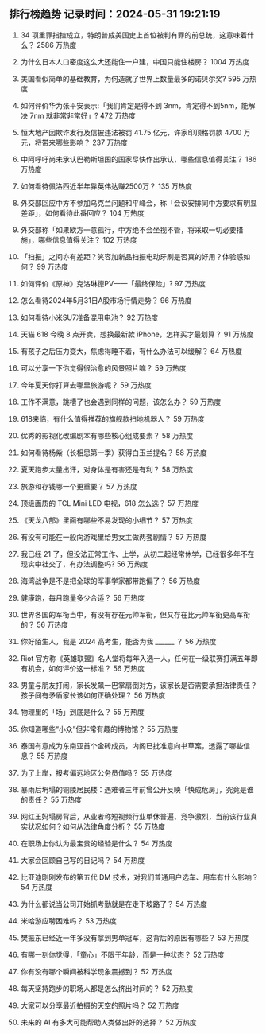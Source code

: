 
## 排行榜趋势 记录时间：2024-05-31 19:21:19
  
  1. 34 项重罪指控成立，特朗普成美国史上首位被判有罪的前总统，这意味着什么？ 2586 万热度
    
  2. 为什么日本人口密度这么大还能住一户建，中国只能住楼房？ 1004 万热度
    
  3. 美国看似简单的基础教育，为何造就了世界上数量最多的诺贝尔奖? 595 万热度
    
  4. 如何评价华为张平安表示:「我们肯定是得不到 3nm，肯定得不到5nm，能解决 7nm 就非常非常好」? 472 万热度
    
  5. 恒大地产因欺诈发行及信披违法被罚 41.75 亿元，许家印顶格罚款 4700 万元，将带来哪些影响？ 237 万热度
    
  6. 中阿呼吁尚未承认巴勒斯坦国的国家尽快作出承认，哪些信息值得关注？ 186 万热度
    
  7. 如何看待佩洛西近半年靠英伟达赚2500万？ 135 万热度
    
  8. 外交部回应中方不参加乌克兰问题和平峰会，称「会议安排同中方要求有明显差距」，如何看待此番回应？ 104 万热度
    
  9. 外交部称「如果欧方一意孤行，中方绝不会坐视不管，将采取一切必要措施」，哪些信息值得关注？ 102 万热度
    
  10. 「扫振」之间亦有差距？笑容加新品扫振电动牙刷是否真的好用？体验感如何？ 99 万热度
    
  11. 如何评价《原神》克洛琳德PV——「最终保险」? 97 万热度
    
  12. 怎么看待2024年5月31日A股市场行情走势？ 96 万热度
    
  13. 如何看待小米SU7准备混用电池？ 92 万热度
    
  14. 天猫 618 今晚 8 点开卖，想换最新款 iPhone，怎样买才最划算？ 91 万热度
    
  15. 有孩子之后压力变大，焦虑得睡不着，有什么办法可以缓解？ 64 万热度
    
  16. 可以分享一下你觉得很治愈的风景照片嘛？ 59 万热度
    
  17. 今年夏天你打算去哪里旅游呢？ 59 万热度
    
  18. 工作不满意，跳槽了也会遇到同样的问题，该怎么办？ 59 万热度
    
  19. 618来临，有什么值得推荐的旗舰款扫地机器人？ 59 万热度
    
  20. 优秀的影视化改编剧本有哪些核心组成要素？ 58 万热度
    
  21. 如何看待杨紫（长相思第一季）获得白玉兰提名？ 58 万热度
    
  22. 夏天跑步大量出汗，对身体是有害还是有利？ 58 万热度
    
  23. 旅游和存钱哪一个更重要？ 57 万热度
    
  24. 顶级画质的 TCL Mini LED 电视，618 怎么选？ 57 万热度
    
  25. 《天龙八部》里面有哪些不易发现的小细节？ 57 万热度
    
  26. 有没有可能在一般向游戏里给男女主做两套剧情？ 57 万热度
    
  27. 我已经 21 了，但没法正常工作、上学，从初二起经常休学，已经很多年不在现实中社交了，有办法调整吗? 56 万热度
    
  28. 海湾战争是不是把全球的军事学家都带跑偏了？ 56 万热度
    
  29. 健康跑，每月跑量多少合适？ 56 万热度
    
  30. 世界各国的军衔当中，有没有存在元帅军衔，但又存在比元帅军衔更高军衔的？ 56 万热度
    
  31. 你好陌生人，我是 2024 高考生，能否为我  ______ ？ 56 万热度
    
  32. Riot 官方称《英雄联盟》名人堂将每年入选一人，任何在一级联赛打满五年即有机会，如何评价这一标准？ 56 万热度
    
  33. 男童与朋友打闹，家长发飙一巴掌扇倒对方，该家长是否需要承担法律责任？孩子间有矛盾家长该如何正确处理？ 56 万热度
    
  34. 物理里的「场」到底是什么？ 55 万热度
    
  35. 你知道哪些“小众”但非常有趣的博物馆？ 55 万热度
    
  36. 泰国有意成为东南亚首个金砖成员，内阁已批准意向书草案，透露了哪些信息？ 55 万热度
    
  37. 为了上岸，报考偏远地区公务员值吗？ 55 万热度
    
  38. 暴雨后坍塌的铜陵居民楼：遇难者三年前曾公开反映「快成危房」，究竟是谁的责任？ 55 万热度
    
  39. 网红王妈塌房背后，从业者称短视频行业单休普遍、竞争激烈，当前该行业真实状况如何？如何从法律角度分析？ 55 万热度
    
  40. 在职场上你认为最宝贵的经验是什么？ 54 万热度
    
  41. 大家会回顾自己写的日记吗？ 54 万热度
    
  42. 比亚迪刚刚发布的第五代 DM 技术，对我们普通用户选车、用车有什么影响？ 54 万热度
    
  43. 为什么都说当公司开始抓考勤就是在走下坡路了？ 54 万热度
    
  44. 米哈游应聘困难吗？ 53 万热度
    
  45. 樊振东已经近一年多没有拿到男单冠军，这背后的原因有哪些？ 53 万热度
    
  46. 有哪一刻你觉得，「童心」不限于年龄，而是一种状态？ 52 万热度
    
  47. 你有没有哪个瞬间被科学现象震撼到？ 52 万热度
    
  48. 每天坚持跑步的职场人都是怎么挤出时间的？ 52 万热度
    
  49. 大家可以分享最近拍摄的天空的照片吗？ 52 万热度
    
  50. 未来的 AI 有多大可能帮助人类做出好的选择？ 52 万热度
    